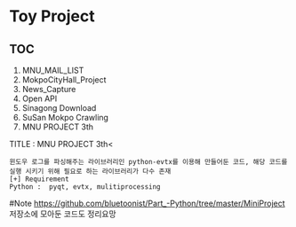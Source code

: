 # Toy Project
## TOC

1. MNU_MAIL_LIST
2. MokpoCityHall_Project
3. News_Capture
4. Open API
5. Sinagong Download
6. SuSan Mokpo Crawling
7. MNU PROJECT 3th

TITLE : MNU PROJECT 3th<
```
윈도우 로그를 파싱해주는 라이브러리인 python-evtx를 이용해 만들어둔 코드, 해당 코드를 실행 시키기 위해 필요로 하는 라이브러리가 다수 존재
[+] Requirement
Python :  pyqt, evtx, mulitiprocessing
```

#Note
https://github.com/bluetoonist/Part_-Python/tree/master/MiniProject 저장소에 모아둔 코드도 정리요망

